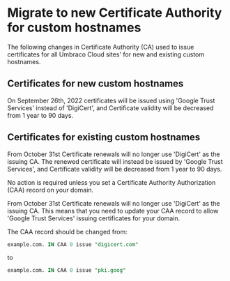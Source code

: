 # Migrate to new Certificate Authority for custom hostnames

The following changes in Certificate Authority (CA) used to issue certificates for all Umbraco Cloud sites' for new and existing custom hostnames.

## Certificates for new custom hostnames

On September 26th, 2022 certificates will be issued using  'Google Trust Services' instead of 'DigiCert', and Certificate validity will be decreased from 1 year to 90 days.

## Certificates for existing custom hostnames

From October 31st Certificate renewals will no longer use 'DigiCert' as the issuing CA. The renewed certificate will instead be issued by 'Google Trust Services',  and Certificate validity will be decreased from 1 year to 90 days.

No action is required unless you set a Certificate Authority Authorization (CAA) record on your domain.

From October 31st Certificate renewals will no longer use 'DigiCert' as the issuing CA. This means that you need to update your CAA record to allow 'Google Trust Services' issuing certificates for your domain.

The CAA record should be changed from:

```sql
example.com. IN CAA 0 issue "digicert.com"
```

to

```sql
example.com. IN CAA 0 issue "pki.goog"
```
